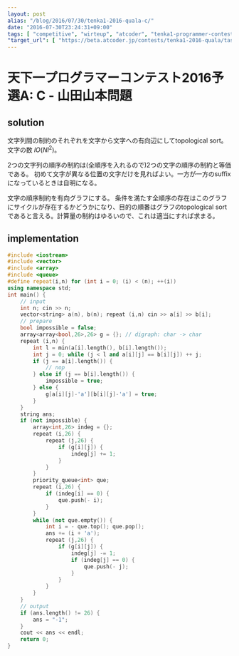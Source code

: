```yaml
---
layout: post
alias: "/blog/2016/07/30/tenka1-2016-quala-c/"
date: "2016-07-30T23:24:31+09:00"
tags: [ "competitive", "wirteup", "atcoder", "tenka1-programmer-contest", "graph", "directed-graph", "topological-sort" ]
"target_url": [ "https://beta.atcoder.jp/contests/tenka1-2016-quala/tasks/tenka1_2016_qualC_a" ]
---
```


# 天下一プログラマーコンテスト2016予選A: C - 山田山本問題

## solution

文字列間の制約のそれぞれを文字から文字への有向辺にしてtopological sort。文字の数
$l$$O(Nl^2)$。

$2$つの文字列の順序の制約は(全順序を入れるので)$2$つの文字の順序の制約と等価である。
初めて文字が異なる位置の文字だけを見ればよい。一方が一方のsuffixになっているときは自明になる。

文字の順序制約を有向グラフにする。
条件を満たす全順序の存在はこのグラフにサイクルが存在するかどうかになり、目的の順番はグラフのtopological sortであると言える。計算量の制約はゆるいので、これは適当にすれば求まる。

## implementation

``` c++
#include <iostream>
#include <vector>
#include <array>
#include <queue>
#define repeat(i,n) for (int i = 0; (i) < (n); ++(i))
using namespace std;
int main() {
    // input
    int n; cin >> n;
    vector<string> a(n), b(n); repeat (i,n) cin >> a[i] >> b[i];
    // prepare
    bool impossible = false;
    array<array<bool,26>,26> g = {}; // digraph: char -> char
    repeat (i,n) {
        int l = min(a[i].length(), b[i].length());
        int j = 0; while (j < l and a[i][j] == b[i][j]) ++ j;
        if (j == a[i].length()) {
            // nop
        } else if (j == b[i].length()) {
            impossible = true;
        } else {
            g[a[i][j]-'a'][b[i][j]-'a'] = true;
        }
    }
    string ans;
    if (not impossible) {
        array<int,26> indeg = {};
        repeat (i,26) {
            repeat (j,26) {
                if (g[i][j]) {
                    indeg[j] += 1;
                }
            }
        }
        priority_queue<int> que;
        repeat (i,26) {
            if (indeg[i] == 0) {
                que.push(- i);
            }
        }
        while (not que.empty()) {
            int i = - que.top(); que.pop();
            ans += (i + 'a');
            repeat (j,26) {
                if (g[i][j]) {
                    indeg[j] -= 1;
                    if (indeg[j] == 0) {
                        que.push(- j);
                    }
                }
            }
        }
    }
    // output
    if (ans.length() != 26) {
        ans = "-1";
    }
    cout << ans << endl;
    return 0;
}
```
